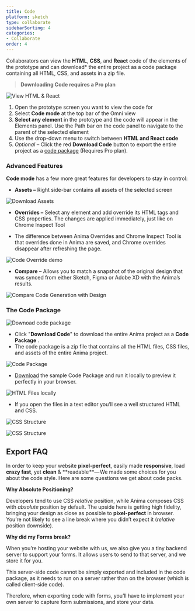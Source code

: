 ```yaml
---
title: Code
platform: sketch
type: collaborate
sidebarSorting: 4
categories: 
- Collaborate
order: 4
---
```


Collaborators can view the **HTML**, **CSS**, and **React** code of the elements of the prototype and can download* the entire project as a code package containing all HTML, CSS, and assets in a zip file.

> **Downloading Code requires a Pro plan**

![View HTML & React](https://s3.amazonaws.com/animaapp/docs/web-app/Anima%204%20-%20Code%20-%20HTML%20React.png)

1.  Open the prototype screen you want to view the code for
2.  Select **Code mode** at the top bar of the Omni view
3.  **Select any element**  in the prototype  and the code will appear in the Elements panel. Use the Path bar on the code panel to navigate to the parent of the selected element
4.  Use the drop-down menu to switch between **HTML and React code**
5.  _Optional_ – Click the red **Download Code** button to export the entire project as a [code package](/v3/sketch/collaborate/code.html#The-Code-Package) (Requires Pro plan).


### **Advanced Features**

**Code mode** has a few more great features for developers to stay in control:

-   **Assets –** Right side-bar contains all assets of the selected screen
  
![Download Assets](https://s3.amazonaws.com/animaapp/docs/web-app/Anima%204%20-%20%20Code%20-%20Assets.png)

-   **Overrides –** Select any element and add override its HTML tags and CSS properties. The changes are applied immediately, just like on Chrome Inspect Tool

- The difference between Anima Overrides and Chrome Inspect Tool is that overrides done in Anima are saved, and Chrome overrides disappear after refreshing the page.


![Code Override demo](https://s3.amazonaws.com/animaapp/docs/web-app/Anima%204%20-%20Code%20-%20Override%20opt.gif)

-   **Compare**  – Allows you to match a snapshot of the original design that was synced from either Sketch, Figma or Adobe XD with the Anima’s results.

![Compare Code Generation with Design](https://s3.amazonaws.com/animaapp/docs/web-app/Anima%204%20-%20Code%20-%20Compare%20slider.gif)

### The Code Package
![Downoad code package](https://s3.amazonaws.com/animaapp/docs/web-app/Anima%204%20-%20Export%20code.png)

 - Click "**Download Code**" to download the entire Anima project as a **Code Package** . 
- The code package is a zip file that contains all the HTML files, CSS files, and assets of the entire Anima project.


![Code Package](https://s3.amazonaws.com/animaapp/docs/web-app/Anima%204%20-%20Code%20package.png)

-  [Download](https://s3.amazonaws.com/animaapp/tutorials/Anima%203.0%20Code%20Package%20Sample.zip) the sample Code Package and run it locally to preview it perfectly in your browser.

![HTML Files locally](https://downloads.intercomcdn.com/i/o/95946171/ac800bee0f0f17046bb6e40e/1%2AYDIyhtQnkGiqtkBQQCYjpA.png)

- If you open the files in a text editor you’ll see a well structured HTML and CSS.

![CSS Structure](https://downloads.intercomcdn.com/i/o/95946174/5f1c4df3908408ac2d1196a1/1%2AgqcF2yZX74Rtk5pkn1YTbw.png)

![CSS Structure](https://downloads.intercomcdn.com/i/o/95946175/a309cb5874ab6d7a51cb08dd/1%2A8ww5nOrz-WFWquqwgQW2xQ.png)

## Export FAQ

In order to keep your website **pixel-perfect**, easily made **responsive**, load **crazy fast**, yet **clean** & **readable **— We made some choices for you about the code style. Here are some questions we get about code packs.

**Why Absolute Positioning?**

Developers tend to use CSS _relative_ position, while Anima composes CSS with _absolute_ position by default. The upside here is getting high fidelity, bringing your design as close as possible to **pixel-perfect** in browser. You’re not likely to see a line break where you didn’t expect it (_relative_ position downside).

**Why did my Forms break?**

When you’re hosting your website with us, we also give you a tiny backend server to support your forms. It allows users to send to that server, and we store it for you.

This server-side code cannot be simply exported and included in the code package, as it needs to run on a server rather than on the browser (which is called client-side code).

Therefore, when exporting code with forms, you’ll have to implement your own server to capture form submissions, and store your data.
